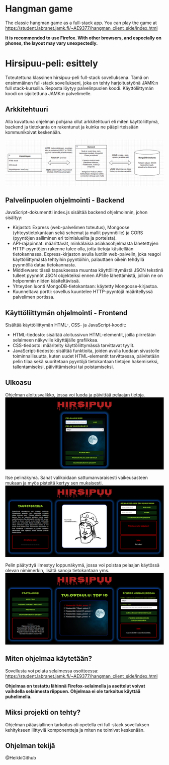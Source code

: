 # Hangman game
The classic hangman game as a full-stack app. You can play the game at https://student.labranet.jamk.fi/~AE9377/hangman_client_side/index.html

**It is recommended to use Firefox. With other browsers, and especially on phones, the layout may vary unexpectedly.** 

# Hirsipuu-peli: esittely
Toteutettuna klassinen hirsipuu-peli full-stack sovelluksena. Tämä on ensimmäinen full-stack sovellukseni, joka on tehty harjoitustyönä JAMK:n full stack-kurssilla. 
Reposta löytyy palvelinpuolen koodi. Käyttöliittymän koodi on sijoitettuna JAMK:n palvelimelle.

## Arkkitehtuuri

Alla kuvattuna ohjelman pohjana ollut arkkitehtuuri eli miten käyttöliittymä, backend ja tietokanta on rakentunut ja kuinka ne pääpiirteissään kommunikoivat keskenään.

![Ohjelman arkkitehtuuri][arkkitehtuuri]

[arkkitehtuuri]: /pictures/arkkitehtuuri.png

## Palvelinpuolen ohjelmointi - Backend

JavaScript-dokumentti index.js sisältää backend ohjelmoinnin, johon sisältyy:
- Kirjastot: Express (web-palvelimen toteutus), Mongoose (yhteystietokantaan sekä schemat ja mallit pyynnöille) ja CORS (pyyntöjen salliminen eri toimialueilta ja porteista).
- API-rajapinnat: määrittävät, minkälaisia asiakasohjelmasta lähetettyjen HTTP-pyyntöjen rakenne tulee olla, jotta tietoja käsitellään tietokannassa. Express-kirjaston avulla luotiin web-palvelin, joka reagoi käyttöliittymästä tehtyihin pyyntöihin, palauttaen oikein tehdyllä pyynnöllä dataa tietokannasta.
- Middleware: tässä tapauksessa muuntaa käyttöliittymästä JSON tekstinä tulleet pyynnöt JSON objekteiksi ennen API:lle lähettämistä, jolloin ne on helpommin niiden käsiteltävissä.
- Yhteyden luonti MongoDB-tietokantaan: käytetty Mongoose-kirjastoa.
- Kuunneltava portti: sovellus kuuntelee HTTP-pyyntöjä määritellyssä palvelimen portissa.

## Käyttöliittymän ohjelmointi - Frontend

Sisältää käyttöliittymän HTML-, CSS- ja JavaScript-koodit:
- HTML-tiedosto: sisältää aloitussivun HTML-elementit, joilla piirretään selaimeen näkyville käyttäjälle grafiikkaa.
- CSS-tiedosto: määritelty käyttöliittymässä tarvittavat tyylit.
- JavaScript-tiedosto: sisältää funktioita, joiden avulla luodaan sivustolle toiminnallisuutta, kuten uudet HTML-elementit tarvittaessa, päivitetään pelin tilaa sekä suoritetaan pyyntöjä tietokantaan tietojen hakemiseksi, tallentamiseksi, päivittämiseksi tai poistamiseksi.

## Ulkoasu

Ohjelman aloitusvalikko, jossa voi luoda ja päivittää pelaajan tietoja.
![Aloitus valikko][alkuvalikko]

[alkuvalikko]: /pictures/aloitus.png

Itse pelinäkymä. Sanat valikoidaan sattumanvaraisesti vaikeusasteen mukaan ja myös pisteitä kertyy sen mukaisesti. 
![Pelinäkymä][peli]

[peli]: /pictures/peli.png

Pelin päätyttyä ilmestyy loppunäkymä, jossa voi poistaa pelaajan käytössä olevan nimimerkin, lisätä sanoja tietokantaan yms.
![Loppunäkymä][loppu]

[loppu]: /pictures/loppu.png


## Miten ohjelmaa käytetään?

Sovellusta voi pelata selaimessa osoitteessa: https://student.labranet.jamk.fi/~AE9377/hangman_client_side/index.html

**Ohjelmaa on testattu lähinnä Firefox-selaimella ja asettelut voivat vaihdella selaimesta riippuen. Ohjelmaa ei ole tarkoitus käyttää puhelimella.**


## Miksi projekti on tehty?

Ohjelman pääasiallinen tarkoitus oli opetella eri full-stack sovelluksen kehitykseen liittyviä komponentteja ja miten ne toimivat keskenään.

## Ohjelman tekijä

@HeikkiGithub
